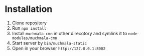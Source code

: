 Installation
============

1. Clone repository
2. Run `npm install`
3. Install `muchmala-cmn` in other direcotory and symlink it to `node-modules/muchmala-cmn`
4. Start server by `bin/muchmala-static`
5. Open in your browser `http://127.0.0.1:8002`

